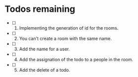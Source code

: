 # Todos remaining

- [ ] 1. Implementing the generation of id for the rooms.
- [ ] 2. You can't create a room with the same name.
- [ ] 3. Add the name for a user.
- [ ] 4. Add the assignation of the todo to a people in the room.
- [ ] 5. Add the delete of a todo.